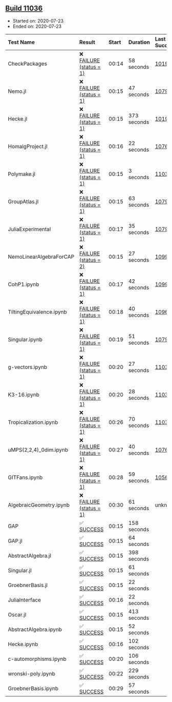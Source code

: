 ## [Build 11036](https://oscarci.mathematik.uni-kl.de/job/oscar/11036/)

* Started on: 2020-07-23
* Ended on: 2020-07-23

| Test Name    | Result | Start | Duration | Last Success | First Failure |
|:-------------|:-------|:------|:---------|:-------------|:--------------|
| CheckPackages | ❌ [FAILURE (status = 1)](https://oscarci.mathematik.uni-kl.de/job/oscar/11036/artifact/logs/build-11036/CheckPackages.log) | 00:14 | 58 seconds | [10197](https://oscarci.mathematik.uni-kl.de/job/oscar/10197/) | [10198](https://oscarci.mathematik.uni-kl.de/job/oscar/10198/) |
| Nemo.jl | ❌ [FAILURE (status = 1)](https://oscarci.mathematik.uni-kl.de/job/oscar/11036/artifact/logs/build-11036/Nemo.jl.log) | 00:15 | 47 seconds | [10790](https://oscarci.mathematik.uni-kl.de/job/oscar/10790/) | [10791](https://oscarci.mathematik.uni-kl.de/job/oscar/10791/) |
| Hecke.jl | ❌ [FAILURE (status = 1)](https://oscarci.mathematik.uni-kl.de/job/oscar/11036/artifact/logs/build-11036/Hecke.jl.log) | 00:15 | 373 seconds | [10197](https://oscarci.mathematik.uni-kl.de/job/oscar/10197/) | [10198](https://oscarci.mathematik.uni-kl.de/job/oscar/10198/) |
| HomalgProject.jl | ❌ [FAILURE (status = 1)](https://oscarci.mathematik.uni-kl.de/job/oscar/11036/artifact/logs/build-11036/HomalgProject.jl.log) | 00:16 | 22 seconds | [10765](https://oscarci.mathematik.uni-kl.de/job/oscar/10765/) | [10766](https://oscarci.mathematik.uni-kl.de/job/oscar/10766/) |
| Polymake.jl | ❌ [FAILURE (status = 1)](https://oscarci.mathematik.uni-kl.de/job/oscar/11036/artifact/logs/build-11036/Polymake.jl.log) | 00:15 | 3 seconds | [11035](https://oscarci.mathematik.uni-kl.de/job/oscar/11035/) | [11036](https://oscarci.mathematik.uni-kl.de/job/oscar/11036/) |
| GroupAtlas.jl | ❌ [FAILURE (status = 1)](https://oscarci.mathematik.uni-kl.de/job/oscar/11036/artifact/logs/build-11036/GroupAtlas.jl.log) | 00:15 | 63 seconds | [10790](https://oscarci.mathematik.uni-kl.de/job/oscar/10790/) | [10791](https://oscarci.mathematik.uni-kl.de/job/oscar/10791/) |
| JuliaExperimental | ❌ [FAILURE (status = 1)](https://oscarci.mathematik.uni-kl.de/job/oscar/11036/artifact/logs/build-11036/JuliaExperimental.log) | 00:17 | 35 seconds | [10790](https://oscarci.mathematik.uni-kl.de/job/oscar/10790/) | [10791](https://oscarci.mathematik.uni-kl.de/job/oscar/10791/) |
| NemoLinearAlgebraForCAP | ❌ [FAILURE (status = 2)](https://oscarci.mathematik.uni-kl.de/job/oscar/11036/artifact/logs/build-11036/NemoLinearAlgebraForCAP.log) | 00:15 | 27 seconds | [10999](https://oscarci.mathematik.uni-kl.de/job/oscar/10999/) | [11000](https://oscarci.mathematik.uni-kl.de/job/oscar/11000/) |
| CohP1.ipynb | ❌ [FAILURE (status = 1)](https://oscarci.mathematik.uni-kl.de/job/oscar/11036/artifact/logs/build-11036/CohP1.ipynb.log) | 00:17 | 42 seconds | [10999](https://oscarci.mathematik.uni-kl.de/job/oscar/10999/) | [11000](https://oscarci.mathematik.uni-kl.de/job/oscar/11000/) |
| TiltingEquivalence.ipynb | ❌ [FAILURE (status = 1)](https://oscarci.mathematik.uni-kl.de/job/oscar/11036/artifact/logs/build-11036/TiltingEquivalence.ipynb.log) | 00:18 | 40 seconds | [10962](https://oscarci.mathematik.uni-kl.de/job/oscar/10962/) | [10963](https://oscarci.mathematik.uni-kl.de/job/oscar/10963/) |
| Singular.ipynb | ❌ [FAILURE (status = 1)](https://oscarci.mathematik.uni-kl.de/job/oscar/11036/artifact/logs/build-11036/Singular.ipynb.log) | 00:19 | 51 seconds | [10790](https://oscarci.mathematik.uni-kl.de/job/oscar/10790/) | [10791](https://oscarci.mathematik.uni-kl.de/job/oscar/10791/) |
| g-vectors.ipynb | ❌ [FAILURE (status = 1)](https://oscarci.mathematik.uni-kl.de/job/oscar/11036/artifact/logs/build-11036/g-vectors.ipynb.log) | 00:20 | 27 seconds | [11035](https://oscarci.mathematik.uni-kl.de/job/oscar/11035/) | [11036](https://oscarci.mathematik.uni-kl.de/job/oscar/11036/) |
| K3-16.ipynb | ❌ [FAILURE (status = 1)](https://oscarci.mathematik.uni-kl.de/job/oscar/11036/artifact/logs/build-11036/K3-16.ipynb.log) | 00:20 | 28 seconds | [11035](https://oscarci.mathematik.uni-kl.de/job/oscar/11035/) | [11036](https://oscarci.mathematik.uni-kl.de/job/oscar/11036/) |
| Tropicalization.ipynb | ❌ [FAILURE (status = 1)](https://oscarci.mathematik.uni-kl.de/job/oscar/11036/artifact/logs/build-11036/Tropicalization.ipynb.log) | 00:26 | 70 seconds | [11032](https://oscarci.mathematik.uni-kl.de/job/oscar/11032/) | [11033](https://oscarci.mathematik.uni-kl.de/job/oscar/11033/) |
| uMPS(2,2,4)_0dim.ipynb | ❌ [FAILURE (status = 1)](https://oscarci.mathematik.uni-kl.de/job/oscar/11036/artifact/logs/build-11036/uMPS-2-2-4-_0dim.ipynb.log) | 00:27 | 40 seconds | [10765](https://oscarci.mathematik.uni-kl.de/job/oscar/10765/) | [10766](https://oscarci.mathematik.uni-kl.de/job/oscar/10766/) |
| GITFans.ipynb | ❌ [FAILURE (status = 1)](https://oscarci.mathematik.uni-kl.de/job/oscar/11036/artifact/logs/build-11036/GITFans.ipynb.log) | 00:28 | 59 seconds | [10566](https://oscarci.mathematik.uni-kl.de/job/oscar/10566/) | [10567](https://oscarci.mathematik.uni-kl.de/job/oscar/10567/) |
| AlgebraicGeometry.ipynb | ❌ [FAILURE (status = 1)](https://oscarci.mathematik.uni-kl.de/job/oscar/11036/artifact/logs/build-11036/AlgebraicGeometry.ipynb.log) | 00:30 | 61 seconds | unknown | unknown |
| GAP | ✅ [SUCCESS](https://oscarci.mathematik.uni-kl.de/job/oscar/11036/artifact/logs/build-11036/GAP.log) | 00:15 | 158 seconds |  |  |
| GAP.jl | ✅ [SUCCESS](https://oscarci.mathematik.uni-kl.de/job/oscar/11036/artifact/logs/build-11036/GAP.jl.log) | 00:15 | 64 seconds |  |  |
| AbstractAlgebra.jl | ✅ [SUCCESS](https://oscarci.mathematik.uni-kl.de/job/oscar/11036/artifact/logs/build-11036/AbstractAlgebra.jl.log) | 00:15 | 398 seconds |  |  |
| Singular.jl | ✅ [SUCCESS](https://oscarci.mathematik.uni-kl.de/job/oscar/11036/artifact/logs/build-11036/Singular.jl.log) | 00:15 | 61 seconds |  |  |
| GroebnerBasis.jl | ✅ [SUCCESS](https://oscarci.mathematik.uni-kl.de/job/oscar/11036/artifact/logs/build-11036/GroebnerBasis.jl.log) | 00:15 | 22 seconds |  |  |
| JuliaInterface | ✅ [SUCCESS](https://oscarci.mathematik.uni-kl.de/job/oscar/11036/artifact/logs/build-11036/JuliaInterface.log) | 00:16 | 22 seconds |  |  |
| Oscar.jl | ✅ [SUCCESS](https://oscarci.mathematik.uni-kl.de/job/oscar/11036/artifact/logs/build-11036/Oscar.jl.log) | 00:15 | 413 seconds |  |  |
| AbstractAlgebra.ipynb | ✅ [SUCCESS](https://oscarci.mathematik.uni-kl.de/job/oscar/11036/artifact/logs/build-11036/AbstractAlgebra.ipynb.log) | 00:15 | 52 seconds |  |  |
| Hecke.ipynb | ✅ [SUCCESS](https://oscarci.mathematik.uni-kl.de/job/oscar/11036/artifact/logs/build-11036/Hecke.ipynb.log) | 00:16 | 102 seconds |  |  |
| c-automorphisms.ipynb | ✅ [SUCCESS](https://oscarci.mathematik.uni-kl.de/job/oscar/11036/artifact/logs/build-11036/c-automorphisms.ipynb.log) | 00:20 | 106 seconds |  |  |
| wronski-poly.ipynb | ✅ [SUCCESS](https://oscarci.mathematik.uni-kl.de/job/oscar/11036/artifact/logs/build-11036/wronski-poly.ipynb.log) | 00:22 | 229 seconds |  |  |
| GroebnerBasis.ipynb | ✅ [SUCCESS](https://oscarci.mathematik.uni-kl.de/job/oscar/11036/artifact/logs/build-11036/GroebnerBasis.ipynb.log) | 00:29 | 57 seconds |  |  |
